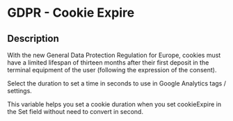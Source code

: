 # GDPR - Cookie Expire

## Description

With the new General Data Protection Regulation for Europe, cookies must have a limited lifespan of thirteen months after their first deposit in the terminal equipment of the user (following the expression of the consent).

Select the duration to set a time in seconds to use in Google Analytics tags / settings.

This variable helps you set a cookie duration when you set cookieExpire in the Set field without need to convert in second.
